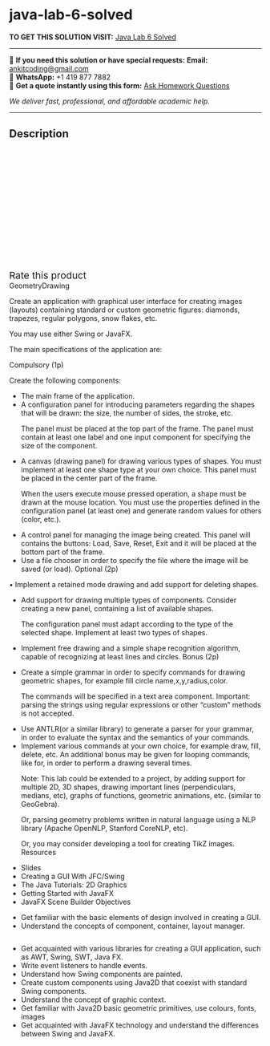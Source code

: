 # java-lab-6-solved
**TO GET THIS SOLUTION VISIT:** [Java Lab 6 Solved](https://www.ankitcodinghub.com/product/java-lab-6-solved/)


---

📩 **If you need this solution or have special requests:** **Email:** ankitcoding@gmail.com  
📱 **WhatsApp:** +1 419 877 7882  
📄 **Get a quote instantly using this form:** [Ask Homework Questions](https://www.ankitcodinghub.com/services/ask-homework-questions/)

*We deliver fast, professional, and affordable academic help.*

---

<h2>Description</h2>



<div class="kk-star-ratings kksr-auto kksr-align-center kksr-valign-top" data-payload="{&quot;align&quot;:&quot;center&quot;,&quot;id&quot;:&quot;95423&quot;,&quot;slug&quot;:&quot;default&quot;,&quot;valign&quot;:&quot;top&quot;,&quot;ignore&quot;:&quot;&quot;,&quot;reference&quot;:&quot;auto&quot;,&quot;class&quot;:&quot;&quot;,&quot;count&quot;:&quot;0&quot;,&quot;legendonly&quot;:&quot;&quot;,&quot;readonly&quot;:&quot;&quot;,&quot;score&quot;:&quot;0&quot;,&quot;starsonly&quot;:&quot;&quot;,&quot;best&quot;:&quot;5&quot;,&quot;gap&quot;:&quot;4&quot;,&quot;greet&quot;:&quot;Rate this product&quot;,&quot;legend&quot;:&quot;0\/5 - (0 votes)&quot;,&quot;size&quot;:&quot;24&quot;,&quot;title&quot;:&quot;Java Lab 6 Solved&quot;,&quot;width&quot;:&quot;0&quot;,&quot;_legend&quot;:&quot;{score}\/{best} - ({count} {votes})&quot;,&quot;font_factor&quot;:&quot;1.25&quot;}">

<div class="kksr-stars">

<div class="kksr-stars-inactive">
            <div class="kksr-star" data-star="1" style="padding-right: 4px">


<div class="kksr-icon" style="width: 24px; height: 24px;"></div>
        </div>
            <div class="kksr-star" data-star="2" style="padding-right: 4px">


<div class="kksr-icon" style="width: 24px; height: 24px;"></div>
        </div>
            <div class="kksr-star" data-star="3" style="padding-right: 4px">


<div class="kksr-icon" style="width: 24px; height: 24px;"></div>
        </div>
            <div class="kksr-star" data-star="4" style="padding-right: 4px">


<div class="kksr-icon" style="width: 24px; height: 24px;"></div>
        </div>
            <div class="kksr-star" data-star="5" style="padding-right: 4px">


<div class="kksr-icon" style="width: 24px; height: 24px;"></div>
        </div>
    </div>

<div class="kksr-stars-active" style="width: 0px;">
            <div class="kksr-star" style="padding-right: 4px">


<div class="kksr-icon" style="width: 24px; height: 24px;"></div>
        </div>
            <div class="kksr-star" style="padding-right: 4px">


<div class="kksr-icon" style="width: 24px; height: 24px;"></div>
        </div>
            <div class="kksr-star" style="padding-right: 4px">


<div class="kksr-icon" style="width: 24px; height: 24px;"></div>
        </div>
            <div class="kksr-star" style="padding-right: 4px">


<div class="kksr-icon" style="width: 24px; height: 24px;"></div>
        </div>
            <div class="kksr-star" style="padding-right: 4px">


<div class="kksr-icon" style="width: 24px; height: 24px;"></div>
        </div>
    </div>
</div>


<div class="kksr-legend" style="font-size: 19.2px;">
            <span class="kksr-muted">Rate this product</span>
    </div>
    </div>
<div class="page" title="Page 1">
<div class="layoutArea">
<div class="column">
GeometryDrawing

Create an application with graphical user interface for creating images (layouts) containing standard or custom geometric figures: diamonds, trapezes, regular polygons, snow flakes, etc.

You may use either Swing or JavaFX.

The main specifications of the application are:

Compulsory (1p)

Create the following components:

<ul>
<li>The main frame of the application.</li>
<li>A configuration panel for introducing parameters regarding the shapes that will
be drawn: the size, the number of sides, the stroke, etc.

The panel must be placed at the top part of the frame. The panel must contain at least one label and one input component for specifying the size of the component.
</li>
<li>A canvas (drawing panel) for drawing various types of shapes. You must implement at least one shape type at your own choice. This panel must be placed in the center part of the frame.

When the users execute mouse pressed operation, a shape must be drawn at the mouse location. You must use the properties defined in the configuration panel (at least one) and generate random values for others (color, etc.).</li>
<li>A control panel for managing the image being created. This panel will contains the buttons: Load, Save, Reset, Exit and it will be placed at the bottom part of the frame.</li>
<li>Use a file chooser in order to specify the file where the image will be saved (or load).
Optional (2p)
</li>
</ul>
• Implement a retained mode drawing and add support for deleting shapes.

</div>
</div>
</div>
<div class="page" title="Page 2">
<div class="layoutArea">
<div class="column">
<ul>
<li>Add support for drawing multiple types of components. Consider creating a new panel, containing a list of available shapes.

The configuration panel must adapt according to the type of the selected shape. Implement at least two types of shapes.</li>
<li>Implement free drawing and a simple shape recognition algorithm, capable of recognizing at least lines and circles.
Bonus (2p)
</li>
</ul>
<ul>
<li>Create a simple grammar in order to specify commands for drawing geometric shapes, for example fill circle name,x,y,radius,color.

The commands will be specified in a text area component. Important: parsing the strings using regular expressions or other “custom” methods is not accepted.</li>
<li>Use ANTLR(or a similar library) to generate a parser for your grammar, in order to evaluate the syntax and the semantics of your commands.</li>
<li>Implement various commands at your own choice, for example draw, fill, delete, etc.
An additional bonus may be given for looping commands, like for, in order to perform a drawing several times.

Note: This lab could be extended to a project, by adding support for multiple 2D, 3D shapes, drawing important lines (perpendiculars, medians, etc), graphs of functions, geometric animations, etc. (similar to GeoGebra).

Or, parsing geometry problems written in natural language using a NLP library (Apache OpenNLP, Stanford CoreNLP, etc).

Or, you may consider developing a tool for creating TikZ images. Resources
</li>
</ul>
<ul>
<li>Slides</li>
<li>Creating a GUI With JFC/Swing</li>
<li>The Java Tutorials: 2D Graphics</li>
<li>Getting Started with JavaFX</li>
<li>JavaFX Scene Builder
Objectives
</li>
</ul>
<ul>
<li>Get familiar with the basic elements of design involved in creating a GUI.</li>
<li>Understand the concepts of component, container, layout manager.</li>
</ul>
</div>
</div>
</div>
<div class="page" title="Page 3">
<div class="layoutArea">
<div class="column">
<ul>
<li>Get acquainted with various libraries for creating a GUI application, such as AWT, Swing, SWT, Java FX.</li>
<li>Write event listeners to handle events.</li>
<li>Understand how Swing components are painted.</li>
<li>Create custom components using Java2D that coexist with standard Swing
components.
</li>
<li>Understand the concept of graphic context.</li>
<li>Get familiar with Java2D basic geometric primitives, use colours, fonts, images</li>
<li>Get acquainted with JavaFX technology and understand the differences
between Swing and JavaFX.
</li>
</ul>
</div>
</div>
</div>
